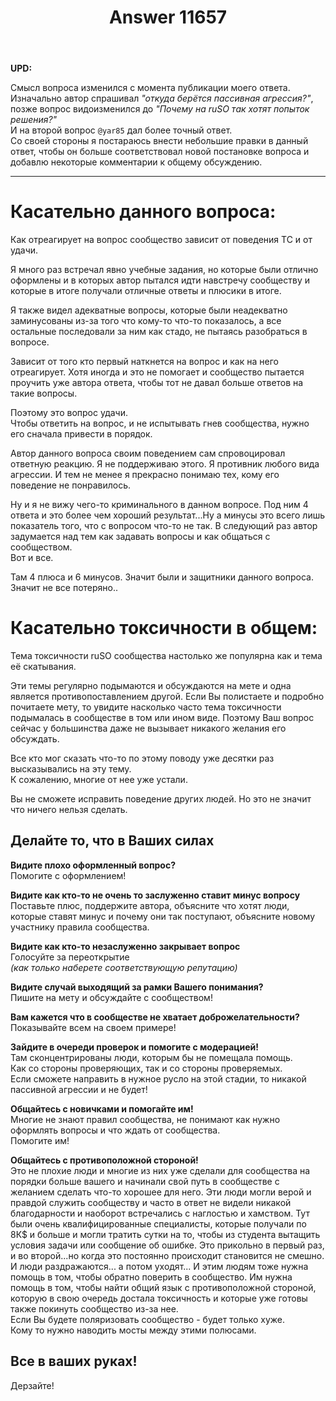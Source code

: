 ﻿---
title: "Answer 11657"
se.owner.user_id: 189027
se.owner.display_name: "Михаил Ребров"
se.owner.link: "https://ru.meta.stackoverflow.com/users/189027/%d0%9c%d0%b8%d1%85%d0%b0%d0%b8%d0%bb-%d0%a0%d0%b5%d0%b1%d1%80%d0%be%d0%b2"
se.answer_id: 11657
se.question_id: 11656
se.post_type: answer
se.is_accepted: False
---
<p><strong>UPD:</strong></p>
<p>Смысл вопроса изменился с момента публикации моего ответа.<br/>
Изначально автор спрашивал <em>&quot;откуда берётся пассивная агрессия?&quot;</em>, позже вопрос видоизменился до <em>&quot;Почему на ruSO так хотят попыток решения?&quot;</em><br/>
И на второй вопрос <code>@yar85</code> дал более точный ответ.<br/>
Со своей стороны я постараюсь внести небольшие правки в данный ответ, чтобы он больше соответствовал новой постановке вопроса и добавлю некоторые комментарии к общему обсуждению.</p>
<hr />
<h1>Касательно данного вопроса:</h1>
<p>Как отреагирует на вопрос сообщество зависит от поведения ТС и от удачи.</p>
<p>Я много раз встречал явно учебные задания, но которые были  отлично оформлены и в которых автор пытался идти навстречу сообществу и которые в итоге получали отличные ответы и плюсики в итоге.</p>
<p>Я также видел адекватные вопросы, которые были неадекватно заминусованы из-за того что кому-то что-то показалось, а все остальные последовали за ним как стадо, не пытаясь разобраться в вопросе.</p>
<p>Зависит от того кто первый наткнется на вопрос и как на него отреагирует. Хотя иногда и это не помогает и сообщество пытается проучить уже автора ответа, чтобы тот не давал больше ответов на такие вопросы.</p>
<p>Поэтому это вопрос удачи.<br/>
Чтобы ответить  на вопрос, и не испытывать гнев сообщества, нужно его сначала привести в порядок.</p>
<p>Автор данного вопроса своим поведением сам спровоцировал ответную реакцию. Я не поддерживаю этого. Я противник любого вида агрессии. И тем не менее я прекрасно понимаю тех, кому его поведение не понравилось.</p>
<p>Ну и я не вижу чего-то криминального в данном вопросе. Под ним 4 ответа и это более чем хороший результат...Ну а минусы это всего лишь показатель того, что с вопросом что-то не так.
В следующий раз автор задумается над тем как задавать вопросы и как общаться с сообществом.<br/>
Вот и все.<br/></p>
<p>Там  4 плюса и 6 минусов. Значит были и защитники данного вопроса.<br/>
Значит не все потеряно..</p>
<h1>Касательно токсичности в общем:</h1>
<p>Тема токсичности ruSO сообщества настолько же популярна как и тема её скатывания.</p>
<p>Эти темы регулярно подымаются и обсуждаются на мете и одна является противопоставлением другой. Если Вы полистаете и подробно почитаете мету, то увидите насколько часто тема токсичности подымалась в сообществе в том или ином виде.
Поэтому Ваш вопрос сейчас у большинства даже не вызывает никакого желания его обсуждать.<br/></p>
<p>Все кто мог сказать что-то по этому поводу уже десятки раз высказывались на эту тему.<br/>
К сожалению, многие от нее уже устали.</p>
<p>Вы не сможете исправить поведение других людей. Но это не значит что ничего нельзя сделать.</p>
<h2>Делайте то, что в Ваших силах</h2>
<p><strong>Видите плохо оформленный вопрос?</strong><br/>
Помогите с оформлением!</p>
<p><strong>Видите как кто-то не очень то заслуженно ставит минус вопросу</strong><br/>
Поставьте плюс, поддержите автора, объясните что хотят люди, которые ставят минус и почему они так поступают, объясните новому участнику правила сообщества.</p>
<p><strong>Видите как кто-то незаслуженно закрывает вопрос</strong><br/>
Голосуйте за переоткрытие<br/>
<em>(как только наберете соответствующую репутацию)</em></p>
<p><strong>Видите случай выходящий за рамки Вашего понимания?</strong><br/>
Пишите на мету и обсуждайте с сообществом!</p>
<p><strong>Вам кажется что в сообществе не хватает доброжелательности?</strong><br/>
Показывайте всем на своем примере!</p>
<p><strong>Зайдите в очереди проверок и помогите с модерацией!</strong><br/>
Там сконцентрированы люди, которым бы не помещала помощь.<br/>
Как со стороны проверяющих, так и со стороны проверяемых.<br/>
Если сможете направить в нужное русло на этой стадии, то никакой пассивной агрессии и не будет!</p>
<p><strong>Общайтесь с новичками и помогайте им!</strong><br/>
Многие не знают правил сообщества, не понимают как нужно оформлять вопросы и что ждать от сообщества.<br/>
Помогите им!</p>
<p><strong>Общайтесь с противоположной стороной!</strong><br/>
Это не плохие люди и многие из них уже сделали для сообщества на порядки больше вашего и начинали свой путь в сообществе с желанием сделать что-то хорошее для него. Эти люди могли верой и правдой служить сообществу и часто в ответ не видели никакой благодарности и наоборот встречались с наглостью и хамством. Тут были очень квалифицированные специалисты, которые получали по 8К$ и больше и могли тратить сутки на то, чтобы из студента вытащить условия задачи или сообщение об ошибке. Это прикольно в первый раз, и во второй...но когда это постоянно происходит становится не смешно. И люди раздражаются... а потом уходят... И этим людям тоже нужна помощь в том, чтобы обратно поверить в сообщество. Им нужна помощь в том, чтобы найти общий язык с противоположной стороной, которую в свою очередь достала токсичность и которые уже готовы также покинуть сообщество из-за нее. <br/>Если Вы будете поляризовать сообщество - будет только хуже. <br/>Кому то нужно наводить мосты между этими полюсами.</p>
<h2>Все в ваших руках!</h2>
<p>Дерзайте!</p>
